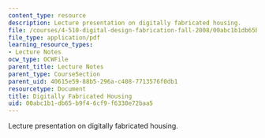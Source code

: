 ```yaml
---
content_type: resource
description: Lecture presentation on digitally fabricated housing.
file: /courses/4-510-digital-design-fabrication-fall-2008/00abc1b1db65b9f46cf9f6330e72baa5_lec8.pdf
file_type: application/pdf
learning_resource_types:
- Lecture Notes
ocw_type: OCWFile
parent_title: Lecture Notes
parent_type: CourseSection
parent_uid: 40615e59-88b5-296a-c408-7713576f0db1
resourcetype: Document
title: Digitally Fabricated Housing
uid: 00abc1b1-db65-b9f4-6cf9-f6330e72baa5
---
```

Lecture presentation on digitally fabricated housing.

